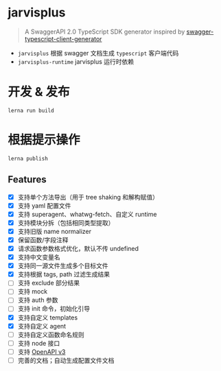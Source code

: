 # jarvisplus

> A SwaggerAPI 2.0 TypeScript SDK generator inspired by [swagger-typescript-client-generator](https://github.com/psrebniak/swagger-typescript-client-generator)

- `jarvisplus` 根据 swagger 文档生成 `typescript` 客户端代码
- `jarvisplus-runtime` jarvisplus 运行时依赖

# 开发 & 发布

```shell
lerna run build
```

# 根据提示操作

```shell
lerna publish
```

## Features

- [x] 支持单个方法导出（用于 tree shaking 和解构赋值）
- [x] 支持 yaml 配置文件
- [x] 支持 superagent、whatwg-fetch、自定义 runtime
- [x] 支持模块分拆（包括相同类型提取）
- [x] 支持旧版 name normalizer
- [x] 保留函数/字段注释
- [x] 请求函数参数格式优化，默认不传 undefined
- [x] 支持中文变量名
- [x] 支持同一源文件生成多个目标文件
- [x] 支持根据 tags, path 过滤生成结果
- [ ] 支持 exclude 部分结果
- [ ] 支持 mock
- [ ] 支持 auth 参数
- [ ] 支持 init 命令，初始化引导
- [x] 支持自定义 templates
- [x] 支持自定义 agent
- [ ] 支持自定义函数命名规则
- [ ] 支持 node 接口
- [ ] 支持 [OpenAPI v3](https://swagger.io/specification/)
- [ ] 完善的文档；自动生成配置文件文档

